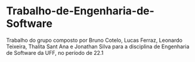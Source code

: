 # Trabalho-de-Engenharia-de-Software
Trabalho do grupo composto por Bruno Cotelo, Lucas Ferraz, Leonardo Teixeira, Thalita Sant Ana e Jonathan Silva para a disciplina de Engenharia de Software da UFF, no período de 22.1
